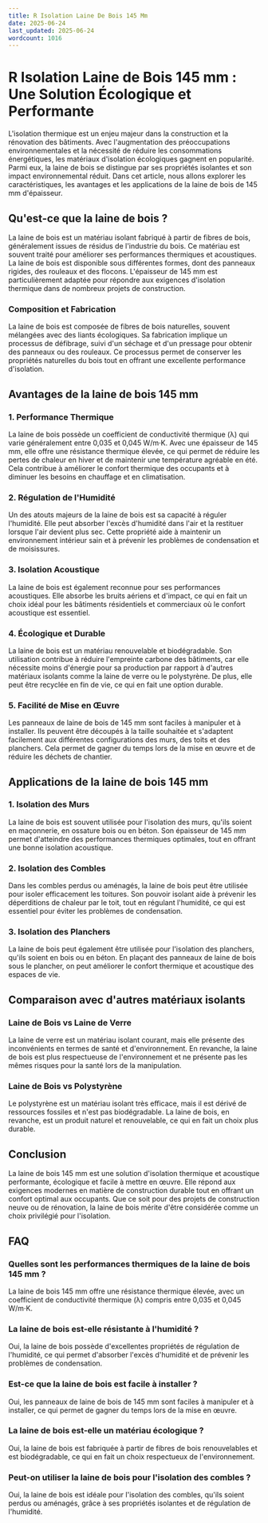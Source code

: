 ```yaml
---
title: R Isolation Laine De Bois 145 Mm
date: 2025-06-24
last_updated: 2025-06-24
wordcount: 1016
---
```


# R Isolation Laine de Bois 145 mm : Une Solution Écologique et Performante

L'isolation thermique est un enjeu majeur dans la construction et la rénovation des bâtiments. Avec l'augmentation des préoccupations environnementales et la nécessité de réduire les consommations énergétiques, les matériaux d'isolation écologiques gagnent en popularité. Parmi eux, la laine de bois se distingue par ses propriétés isolantes et son impact environnemental réduit. Dans cet article, nous allons explorer les caractéristiques, les avantages et les applications de la laine de bois de 145 mm d'épaisseur.

## Qu'est-ce que la laine de bois ?

La laine de bois est un matériau isolant fabriqué à partir de fibres de bois, généralement issues de résidus de l'industrie du bois. Ce matériau est souvent traité pour améliorer ses performances thermiques et acoustiques. La laine de bois est disponible sous différentes formes, dont des panneaux rigides, des rouleaux et des flocons. L'épaisseur de 145 mm est particulièrement adaptée pour répondre aux exigences d'isolation thermique dans de nombreux projets de construction.

### Composition et Fabrication

La laine de bois est composée de fibres de bois naturelles, souvent mélangées avec des liants écologiques. Sa fabrication implique un processus de défibrage, suivi d'un séchage et d'un pressage pour obtenir des panneaux ou des rouleaux. Ce processus permet de conserver les propriétés naturelles du bois tout en offrant une excellente performance d'isolation.

## Avantages de la laine de bois 145 mm

### 1. Performance Thermique

La laine de bois possède un coefficient de conductivité thermique (λ) qui varie généralement entre 0,035 et 0,045 W/m·K. Avec une épaisseur de 145 mm, elle offre une résistance thermique élevée, ce qui permet de réduire les pertes de chaleur en hiver et de maintenir une température agréable en été. Cela contribue à améliorer le confort thermique des occupants et à diminuer les besoins en chauffage et en climatisation.

### 2. Régulation de l'Humidité

Un des atouts majeurs de la laine de bois est sa capacité à réguler l'humidité. Elle peut absorber l'excès d'humidité dans l'air et la restituer lorsque l'air devient plus sec. Cette propriété aide à maintenir un environnement intérieur sain et à prévenir les problèmes de condensation et de moisissures.

### 3. Isolation Acoustique

La laine de bois est également reconnue pour ses performances acoustiques. Elle absorbe les bruits aériens et d'impact, ce qui en fait un choix idéal pour les bâtiments résidentiels et commerciaux où le confort acoustique est essentiel.

### 4. Écologique et Durable

La laine de bois est un matériau renouvelable et biodégradable. Son utilisation contribue à réduire l'empreinte carbone des bâtiments, car elle nécessite moins d'énergie pour sa production par rapport à d'autres matériaux isolants comme la laine de verre ou le polystyrène. De plus, elle peut être recyclée en fin de vie, ce qui en fait une option durable.

### 5. Facilité de Mise en Œuvre

Les panneaux de laine de bois de 145 mm sont faciles à manipuler et à installer. Ils peuvent être découpés à la taille souhaitée et s'adaptent facilement aux différentes configurations des murs, des toits et des planchers. Cela permet de gagner du temps lors de la mise en œuvre et de réduire les déchets de chantier.

## Applications de la laine de bois 145 mm

### 1. Isolation des Murs

La laine de bois est souvent utilisée pour l'isolation des murs, qu'ils soient en maçonnerie, en ossature bois ou en béton. Son épaisseur de 145 mm permet d'atteindre des performances thermiques optimales, tout en offrant une bonne isolation acoustique.

### 2. Isolation des Combles

Dans les combles perdus ou aménagés, la laine de bois peut être utilisée pour isoler efficacement les toitures. Son pouvoir isolant aide à prévenir les déperditions de chaleur par le toit, tout en régulant l'humidité, ce qui est essentiel pour éviter les problèmes de condensation.

### 3. Isolation des Planchers

La laine de bois peut également être utilisée pour l'isolation des planchers, qu'ils soient en bois ou en béton. En plaçant des panneaux de laine de bois sous le plancher, on peut améliorer le confort thermique et acoustique des espaces de vie.

## Comparaison avec d'autres matériaux isolants

### Laine de Bois vs Laine de Verre

La laine de verre est un matériau isolant courant, mais elle présente des inconvénients en termes de santé et d'environnement. En revanche, la laine de bois est plus respectueuse de l'environnement et ne présente pas les mêmes risques pour la santé lors de la manipulation.

### Laine de Bois vs Polystyrène

Le polystyrène est un matériau isolant très efficace, mais il est dérivé de ressources fossiles et n'est pas biodégradable. La laine de bois, en revanche, est un produit naturel et renouvelable, ce qui en fait un choix plus durable.

## Conclusion

La laine de bois 145 mm est une solution d'isolation thermique et acoustique performante, écologique et facile à mettre en œuvre. Elle répond aux exigences modernes en matière de construction durable tout en offrant un confort optimal aux occupants. Que ce soit pour des projets de construction neuve ou de rénovation, la laine de bois mérite d'être considérée comme un choix privilégié pour l'isolation.

## FAQ

### Quelles sont les performances thermiques de la laine de bois 145 mm ?

La laine de bois 145 mm offre une résistance thermique élevée, avec un coefficient de conductivité thermique (λ) compris entre 0,035 et 0,045 W/m·K.

### La laine de bois est-elle résistante à l'humidité ?

Oui, la laine de bois possède d'excellentes propriétés de régulation de l'humidité, ce qui permet d'absorber l'excès d'humidité et de prévenir les problèmes de condensation.

### Est-ce que la laine de bois est facile à installer ?

Oui, les panneaux de laine de bois de 145 mm sont faciles à manipuler et à installer, ce qui permet de gagner du temps lors de la mise en œuvre.

### La laine de bois est-elle un matériau écologique ?

Oui, la laine de bois est fabriquée à partir de fibres de bois renouvelables et est biodégradable, ce qui en fait un choix respectueux de l'environnement.

### Peut-on utiliser la laine de bois pour l'isolation des combles ?

Oui, la laine de bois est idéale pour l'isolation des combles, qu'ils soient perdus ou aménagés, grâce à ses propriétés isolantes et de régulation de l'humidité.